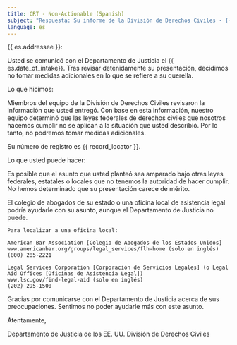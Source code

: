 ```yaml
---
title: CRT - Non-Actionable (Spanish)
subject: "Respuesta: Su informe de la División de Derechos Civiles - {{ record_locator }} de la Sección {{ es.section_name }}"
language: es
---
```

{{ es.addressee }}:

Usted se comunicó con el Departamento de Justicia el {{ es.date_of_intake}}. Tras revisar detenidamente su presentación, decidimos no tomar medidas adicionales en lo que se refiere a su querella.

Lo que hicimos:

Miembros del equipo de la División de Derechos Civiles revisaron la información que usted entregó. Con base en esta información, nuestro equipo determinó que las leyes federales de derechos civiles que nosotros hacemos cumplir no se aplican a la situación que usted describió. Por lo tanto, no podremos tomar medidas adicionales.

Su número de registro es {{ record_locator }}.

Lo que usted puede hacer:

Es posible que el asunto que usted planteó sea amparado bajo otras leyes federales, estatales o locales que no tenemos la autoridad de hacer cumplir. No hemos determinado que su presentación carece de mérito.

El colegio de abogados de su estado o una oficina local de asistencia legal podría ayudarle con su asunto, aunque el Departamento de Justicia no puede.

    Para localizar a una oficina local:

    American Bar Association [Colegio de Abogados de los Estados Unidos]
    www.americanbar.org/groups/legal_services/flh-home (solo en inglés)
    (800) 285-2221

    Legal Services Corporation [Corporación de Servicios Legales] (o Legal Aid Offices [Oficinas de Asistencia Legal])
    www.lsc.gov/find-legal-aid (solo en inglés)
    (202) 295-1500

Gracias por comunicarse con el Departamento de Justicia acerca de sus preocupaciones. Sentimos no poder ayudarle más con este asunto.

Atentamente,

Departamento de Justicia de los EE. UU.
División de Derechos Civiles